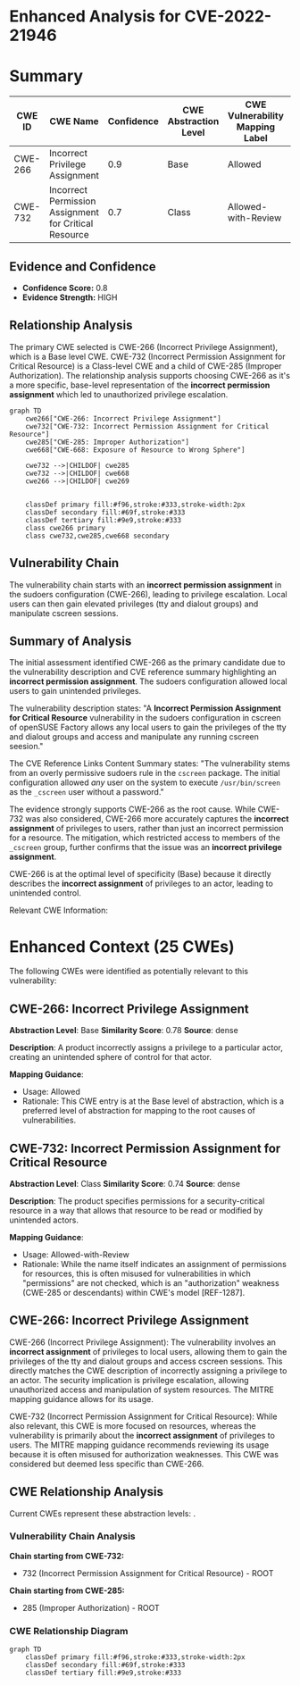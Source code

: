# Enhanced Analysis for CVE-2022-21946

# Summary
| CWE ID | CWE Name | Confidence | CWE Abstraction Level | CWE Vulnerability Mapping Label | CWE-Vulnerability Mapping Notes |
|---|---|---|---|---|---|
| CWE-266 | Incorrect Privilege Assignment | 0.9 | Base | Allowed | Primary CWE |
| CWE-732 | Incorrect Permission Assignment for Critical Resource | 0.7 | Class | Allowed-with-Review | Secondary Candidate |

## Evidence and Confidence

*   **Confidence Score:** 0.8
*   **Evidence Strength:** HIGH

## Relationship Analysis
The primary CWE selected is CWE-266 (Incorrect Privilege Assignment), which is a Base level CWE. CWE-732 (Incorrect Permission Assignment for Critical Resource) is a Class-level CWE and a child of CWE-285 (Improper Authorization). The relationship analysis supports choosing CWE-266 as it's a more specific, base-level representation of the **incorrect permission assignment** which led to unauthorized privilege escalation.

```mermaid
graph TD
    cwe266["CWE-266: Incorrect Privilege Assignment"]
    cwe732["CWE-732: Incorrect Permission Assignment for Critical Resource"]
    cwe285["CWE-285: Improper Authorization"]
    cwe668["CWE-668: Exposure of Resource to Wrong Sphere"]
    
    cwe732 -->|CHILDOF| cwe285
    cwe732 -->|CHILDOF| cwe668
    cwe266 -->|CHILDOF| cwe269
    

    classDef primary fill:#f96,stroke:#333,stroke-width:2px
    classDef secondary fill:#69f,stroke:#333
    classDef tertiary fill:#9e9,stroke:#333
    class cwe266 primary
    class cwe732,cwe285,cwe668 secondary
```

## Vulnerability Chain
The vulnerability chain starts with an **incorrect permission assignment** in the sudoers configuration (CWE-266), leading to privilege escalation. Local users can then gain elevated privileges (tty and dialout groups) and manipulate cscreen sessions.

## Summary of Analysis
The initial assessment identified CWE-266 as the primary candidate due to the vulnerability description and CVE reference summary highlighting an **incorrect permission assignment**. The sudoers configuration allowed local users to gain unintended privileges.

The vulnerability description states: "A **Incorrect Permission Assignment for Critical Resource** vulnerability in the sudoers configuration in cscreen of openSUSE Factory allows any local users to gain the privileges of the tty and dialout groups and access and manipulate any running cscreen seesion."

The CVE Reference Links Content Summary states: "The vulnerability stems from an overly permissive sudoers rule in the `cscreen` package. The initial configuration allowed *any* user on the system to execute `/usr/bin/screen` as the `_cscreen` user without a password."

The evidence strongly supports CWE-266 as the root cause. While CWE-732 was also considered, CWE-266 more accurately captures the **incorrect assignment** of privileges to users, rather than just an incorrect permission for a resource. The mitigation, which restricted access to members of the `_cscreen` group, further confirms that the issue was an **incorrect privilege assignment**.

CWE-266 is at the optimal level of specificity (Base) because it directly describes the **incorrect assignment** of privileges to an actor, leading to unintended control.

Relevant CWE Information:

# Enhanced Context (25 CWEs)
The following CWEs were identified as potentially relevant to this vulnerability:

## CWE-266: Incorrect Privilege Assignment
**Abstraction Level**: Base
**Similarity Score**: 0.78
**Source**: dense

**Description**:
A product incorrectly assigns a privilege to a particular actor, creating an unintended sphere of control for that actor.

**Mapping Guidance**:
- Usage: Allowed
- Rationale: This CWE entry is at the Base level of abstraction, which is a preferred level of abstraction for mapping to the root causes of vulnerabilities.

## CWE-732: Incorrect Permission Assignment for Critical Resource
**Abstraction Level**: Class
**Similarity Score**: 0.74
**Source**: dense

**Description**:
The product specifies permissions for a security-critical resource in a way that allows that resource to be read or modified by unintended actors.

**Mapping Guidance**:
- Usage: Allowed-with-Review
- Rationale: While the name itself indicates an assignment of permissions for resources, this is often misused for vulnerabilities in which "permissions" are not checked, which is an "authorization" weakness (CWE-285 or descendants) within CWE's model [REF-1287].

## CWE-266: Incorrect Privilege Assignment
CWE-266 (Incorrect Privilege Assignment): The vulnerability involves an **incorrect assignment** of privileges to local users, allowing them to gain the privileges of the tty and dialout groups and access cscreen sessions. This directly matches the CWE description of incorrectly assigning a privilege to an actor. The security implication is privilege escalation, allowing unauthorized access and manipulation of system resources. The MITRE mapping guidance allows for its usage.

CWE-732 (Incorrect Permission Assignment for Critical Resource): While also relevant, this CWE is more focused on resources, whereas the vulnerability is primarily about the **incorrect assignment** of privileges to users. The MITRE mapping guidance recommends reviewing its usage because it is often misused for authorization weaknesses. This CWE was considered but deemed less specific than CWE-266.


## CWE Relationship Analysis

Current CWEs represent these abstraction levels: .


### Vulnerability Chain Analysis

**Chain starting from CWE-732:**
- 732 (Incorrect Permission Assignment for Critical Resource) - ROOT


**Chain starting from CWE-285:**
- 285 (Improper Authorization) - ROOT



### CWE Relationship Diagram

```mermaid
graph TD
    classDef primary fill:#f96,stroke:#333,stroke-width:2px
    classDef secondary fill:#69f,stroke:#333
    classDef tertiary fill:#9e9,stroke:#333
```